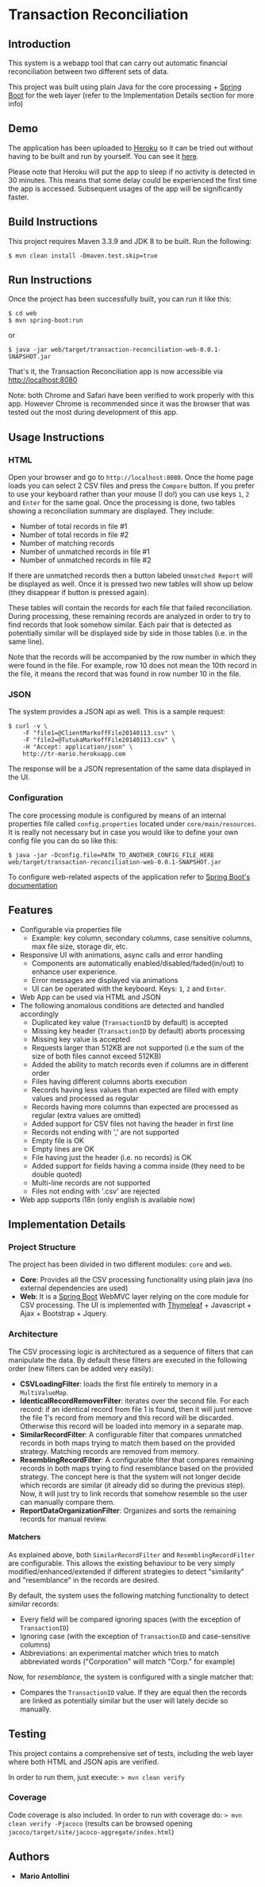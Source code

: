 # Transaction Reconciliation 

## Introduction
This system is a webapp tool that can carry out automatic financial reconciliation between two different sets of data.

This project was built using plain Java for the core processing + [Spring Boot](https://projects.spring.io/spring-boot/) for the web layer (refer to the Implementation Details section for more info)

## Demo
The application has been uploaded to [Heroku](https://heroku.com) so it can be tried out without having to be built and run by yourself. You can see it [here](http://tr-mario.herokuapp.com).

Please note that Heroku will put the app to sleep if no activity is detected in 30 minutes. This means that some delay could be experienced the first time the app is accessed. Subsequent usages of the app will be significantly faster.  

## Build Instructions
This project requires Maven 3.3.9 and JDK 8 to be built. Run the following:

```
$ mvn clean install -Dmaven.test.skip=true
```

## Run Instructions
Once the project has been successfully built, you can run it like this: 

```
$ cd web
$ mvn spring-boot:run
```

or 

```
$ java -jar web/target/transaction-reconciliation-web-0.0.1-SNAPSHOT.jar
```

That's it, the Transaction Reconciliation app is now accessible via [http://localhost:8080](http://localhost:8080)

Note: both Chrome and Safari have been verified to work properly with this app. However Chrome is recommended since it was the browser that was tested out the most during development of this app. 

## Usage Instructions

### HTML
Open your browser and go to `http://localhost:8080`. Once the home page loads you can select 2 CSV files and press the `Compare` button. If you prefer to use your keyboard rather than your mouse (I do!) you can use keys `1`, `2` and `Enter` for the same goal. Once the processing is done, two tables showing a reconciliation summary are displayed. They include:

* Number of total records in file #1
* Number of total records in file #2
* Number of matching records
* Number of unmatched records in file #1
* Number of unmatched records in file #2

If there are unmatched records then a button labeled `Unmatched Report` will be displayed as well. Once it is pressed two new tables will show up below (they disappear if button is pressed again). 

These tables will contain the records for each file that failed reconciliation. During processing, these remaining records are analyzed in order to try to find records that look somehow similar. Each pair that is detected as potentially similar will be displayed side by side in those tables (i.e. in the same line).

Note that the records will be accompanied by the row number in which they were found in the file. For example,  row 10 does not mean the 10th record in the file, it means the record that was found in row number 10 in the file.

### JSON
The system provides a JSON api as well. This is a sample request:
  
```
$ curl -v \
    -F "file1=@ClientMarkoffFile20140113.csv" \
    -F "file2=@TutukaMarkoffFile20140113.csv" \
    -H "Accept: application/json" \
    http://tr-mario.herokuapp.com
```

The response will be a JSON representation of the same data displayed in the UI. 

### Configuration

The core processing module is configured by means of an internal properties file called `config.properties` located under `core/main/resources`. It is really not necessary but in case you would like to define your own config file you can do so like this:

```no-highlight
$ java -jar -Dconfig.file=PATH_TO_ANOTHER_CONFIG_FILE_HERE web/target/transaction-reconciliation-web-0.0.1-SNAPSHOT.jar
```

To configure web-related aspects of the application refer to [Spring Boot's documentation](https://docs.spring.io/spring-boot/docs/current/reference/html/boot-features-external-config.html)


## Features
* Configurable via properties file
    * Example: key column, secondary columns, case sensitive columns, max file size, storage dir, etc.
* Responsive UI with animations, async calls and error handling
    * Components are automatically enabled/disabled/faded(in/out) to enhance user experience.
    * Error messages are displayed via animations
    * UI can be operated with the keyboard. Keys: `1`, `2` and `Enter`.
* Web App can be used via HTML and JSON
* The following anomalous conditions are detected and handled accordingly
    * Duplicated key value (`TransactionID` by default) is accepted
    * Missing key header (`TransactionID` by default) aborts processing
    * Missing key value is accepted
    * Requests larger than 512KB are not supported (i.e the sum of the size of both files cannot exceed 512KB)
    * Added the ability to match records even if columns are in different order
    * Files having different columns aborts execution
    * Records having less values than expected are filled with empty values and processed as regular
    * Records having more columns than expected are processed as regular (extra values are omitted)
    * Added support for CSV files not having the header in first line
    * Records not ending with ',' are not supported
    * Empty file is OK
    * Empty lines are OK
    * File having just the header (i.e. no records) is OK
    * Added support for fields having a comma inside (they need to be double quoted)
    * Multi-line records are not supported
    * Files not ending with '.csv' are rejected
* Web app supports i18n (only english is available now)
    
## Implementation Details

### Project Structure
The project has been divided in two different modules: `core` and `web`.
 
* **Core**: Provides all the CSV processing functionality using plain java (no external dependencies are used)
* **Web**: It is a [Spring Boot](https://projects.spring.io/spring-boot/) WebMVC layer relying on the core module for CSV processing. The UI is implemented with [Thymeleaf](http://www.thymeleaf.org/documentation.html) + Javascript + Ajax + Bootstrap + Jquery. 

### Architecture  
The CSV processing logic is architectured as a sequence of filters that can manipulate the data. By default these filters are executed in the following order (new filters can be added very easily):

* **CSVLoadingFilter**: loads the first file entirely to memory in a `MultiValueMap`.
* **IdenticalRecordRemoverFilter**: iterates over the second file. For each record: if an identical record from file 1 is found, then it will just remove the file 1's record from memory and this record will be discarded. Otherwise this record will be 
loaded into memory in a separate map.
* **SimilarRecordFilter**: A configurable filter that compares unmatched records in both maps trying to match them based on the provided strategy. Matching records are removed from memory.
* **ResemblingRecordFilter**: A configurable filter that compares remaining records in both maps trying to find resemblance based on the provided strategy. The concept here is that the system will not longer decide which records are similar (it already did so during the previous step). Now, it will just try to link records that somehow resemble so the user can manually compare them. 
* **ReportDataOrganizationFilter**: Organizes and sorts the remaining records for manual review.
  
#### Matchers
As explained above, both `SimilarRecordFilter` and `ResemblingRecordFilter` are configurable. This allows the existing behaviour to be very simply modified/enhanced/extended if different strategies to detect "similarity" and "resemblance" in the records are desired.

By default, the system uses the following matching functionality to detect *similar* records:
 
- Every field will be compared ignoring spaces (with the exception of `TransactionID`)
- Ignoring case (with the exception of `TransactionID` and case-sensitive columns)
- Abbreviations: an experimental matcher which tries to match abbreviated words ("Corporation" will match "Corp." for example)

Now, for *resemblance*, the system is configured with a single matcher that:
  
- Compares the `TransactionID` value. If they are equal then the records are linked as potentially similar but the user will lately decide so manually.   

## Testing
This project contains a comprehensive set of tests, including the web layer where both HTML and JSON apis are verified.
 
In order to run them, just execute: `> mvn clean verify`

### Coverage
Code coverage is also included. In order to run with coverage do: `> mvn clean verify -Pjacoco` (results can be browsed opening 
`jacoco/target/site/jacoco-aggregate/index.html`)

## Authors

* **Mario Antollini**

